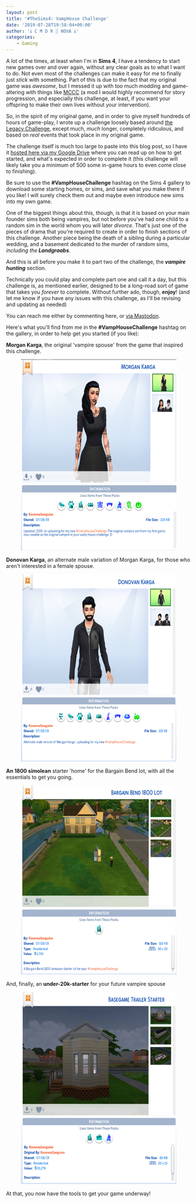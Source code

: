 ```yaml
---
layout: post
title: '#TheSims4: VampHouse Challenge'
date: '2019-07-28T19:58:04+00:00'
author: '𐕣 C M D R ░ NOVA 𐕣'
categories:
    - Gaming
---
```


<!-- wp:paragraph -->
<p>A lot of the times, at least when I'm in <strong>Sims 4</strong>, I have a tendency to start new games over and over again, without any clear goals as to what I want to do. Not even most of the challenges can make it easy for me to finally just <em>stick</em> with something. Part of this is due to the fact that my original game was <em>awesome</em>, but I messed it up with too much modding and game-altering with things like <a rel="noreferrer noopener" aria-label="MCCC (opens in a new tab)" href="https://deaderpool-mccc.com/#/releases" target="_blank">MCCC</a> (a mod I would highly recommend for story progression, and especially this challenge, at least, if you want your offspring to make their own lives without your intervention).</p>
<!-- /wp:paragraph -->

<!-- wp:paragraph -->
<p>So, in the spirit of my original game, and in order to give myself hundreds of hours of game-play, I wrote up a challenge loosely based around <a rel="noreferrer noopener" aria-label="the Legacy Challenge (opens in a new tab)" href="https://www.simslegacychallenge.com/the-sims-4-legacy-challenge-rules/" target="_blank">the Legacy Challenge</a>, except much, <em>much</em> longer, completely ridiculous, and based on <em>real</em> events that took place in my original game.</p>
<!-- /wp:paragraph -->

<!-- wp:paragraph -->
<p>The challenge itself is much too large to paste into this blog post, so I have it <a rel="noreferrer noopener" aria-label="hosted here via my Google Drive (opens in a new tab)" href="https://drive.google.com/open?id=102pZUHbhNK7YT6r1qWxO5pvJasQBiQDJjOz4FlTlzio" target="_blank">hosted here via my Google Drive</a> where you can read up on how to get started, and what's expected in order to complete it (this challenge will likely take you a minimum of 500 some in-game hours to even come close to finishing).</p>
<!-- /wp:paragraph -->

<!-- wp:paragraph -->
<p>Be sure to use the <strong>#VampHouseChallenge</strong> hashtag on the Sims 4 gallery to download some starting homes, or sims, and save what you make there if you like! I will surely check them out and maybe even introduce new sims into my own game.</p>
<!-- /wp:paragraph -->

<!-- wp:paragraph -->
<p>One of the biggest things about this, though, is that it is based on your main founder sims both being vampires, but not before you've had one child to a random sim in the world whom you will later <em>divorce</em>. That's just one of the pieces of drama that you're required to create in order to finish sections of this challenge. Another piece being the death of a sibling during a particular wedding, and a basement dedicated to the murder of random sims, <em>including the<strong> Landgraabs</strong></em>.</p>
<!-- /wp:paragraph -->

<!-- wp:paragraph -->
<p>And this is all before you make it to part two of the challenge, the <em><strong>vampire hunting</strong></em> section.</p>
<!-- /wp:paragraph -->

<!-- wp:paragraph -->
<p>Technically you could play and complete part one and call it a day, but this challenge is, as mentioned earlier, designed to be a long-road sort of game that takes you <em>forever </em>to complete. Without further ado, though,<strong> enjoy</strong>! (and let me know if you have any issues with this challenge, as I'll be revising and updating as needed)</p>
<!-- /wp:paragraph -->

<!-- wp:paragraph -->
<p>You can reach me either by commenting here, or <a href="https://mkultra.monster/@cmdr_nova" target="_blank" rel="noreferrer noopener">via Mastodon</a>.</p>
<!-- /wp:paragraph -->

<!-- wp:paragraph -->
<p>Here's what you'll find from me in the  <strong>#VampHouseChallenge</strong> hashtag on the gallery, in order to help get you started (if you like):</p>
<!-- /wp:paragraph -->

<!-- wp:paragraph -->
<p><strong>Morgan Karga</strong>, the original 'vampire spouse' from the game that inspired this challenge.</p>
<!-- /wp:paragraph -->

<!-- wp:image {"align":"center","id":77,"width":539,"height":519} -->
<figure class="wp-block-image aligncenter is-resized"><img src="/img/posts/vamphouse/image.png" alt="" class="wp-image-77" style="width:539px;height:519px"/></figure>
<!-- /wp:image -->

<!-- wp:paragraph -->
<p><strong>Donovan Karga</strong>, an alternate male variation of Morgan Karga, for those who aren't interested in a female spouse.</p>
<!-- /wp:paragraph -->

<!-- wp:image {"align":"center","id":78,"width":533,"height":509} -->
<figure class="wp-block-image aligncenter is-resized"><img src="/img/posts/vamphouse/image-1.png" alt="" class="wp-image-78" style="width:533px;height:509px"/></figure>
<!-- /wp:image -->

<!-- wp:paragraph -->
<p><strong>An 1800 simolean</strong> starter 'home' for the Bargain Bend lot, with all the essentials to get you going.</p>
<!-- /wp:paragraph -->

<!-- wp:image {"align":"center","id":79,"width":539,"height":514} -->
<figure class="wp-block-image aligncenter is-resized"><img src="/img/posts/vamphouse/image-2.png" alt="" class="wp-image-79" style="width:539px;height:514px"/></figure>
<!-- /wp:image -->

<!-- wp:paragraph -->
<p>And, finally, an <strong>under-20k-starter</strong> for your future vampire spouse</p>
<!-- /wp:paragraph -->

<!-- wp:image {"align":"center","id":80,"width":549,"height":522} -->
<figure class="wp-block-image aligncenter is-resized"><img src="/img/posts/vamphouse/image-3.png" alt="" class="wp-image-80" style="width:549px;height:522px"/></figure>
<!-- /wp:image -->

<!-- wp:paragraph -->
<p>At that, you now have the tools to get your game underway!</p>
<!-- /wp:paragraph -->